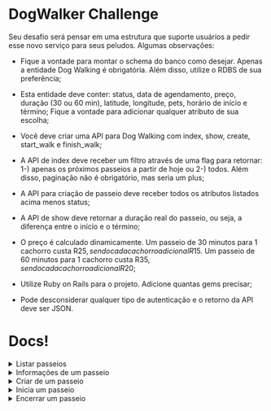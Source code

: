 # DogWalker Challenge
Seu desafio será pensar em uma estrutura que suporte usuários a pedir esse novo serviço para seus peludos. Algumas observações:

- Fique a vontade para montar o schema do banco como desejar. Apenas a entidade Dog Walking é obrigatória. Além disso, utilize o RDBS de sua preferência;

- Esta entidade deve conter: status, data de agendamento, preço, duração (30 ou 60 min), latitude, longitude, pets, horário de início e término; Fique a vontade para adicionar qualquer atributo de sua escolha;

- Você deve criar uma API para Dog Walking com index, show, create, start_walk e finish_walk;

- A API de index deve receber um filtro através de uma flag para retornar: 1-) apenas os próximos passeios a partir de hoje ou 2-) todos. Além disso, paginação não é obrigatório, mas seria um plus;

- A API para criação de passeio deve receber todos os atributos listados acima menos status;

- A API de show deve retornar a duração real do passeio, ou seja, a diferença entre o início e o término;

- O preço é calculado dinamicamente. Um passeio de 30 minutos para 1 cachorro custa R$25, sendo cada cachorro adicional R$15. Um passeio de 60 minutos para 1 cachorro custa R$35, sendo cada cachorro adicional R$20;

- Utilize Ruby on Rails para o projeto. Adicione quantas gems precisar;

- Pode desconsiderar qualquer tipo de autenticação e o retorno da API deve ser JSON.

# Docs!
<details>
<summary>Listar passeios</summary>
<pre>`GET: /dog_walkings?all=[true,false]&page=[number]`</pre>

<p>Lista todos os passeios futuros. Enviando o atributo `all=true` é listado também todas as caminhadas dos dias anteriores.  </p>
  
<br>
  <pre>
  {
    "data": [
        {
            "id": "00276f63-71d9-48ea-b968-18bffa44ad1d",
            "type": "dog_walking",
            "attributes": {
                "schedule_date": "2018-11-12T06:42:36.052Z",
                "price": 40,
                "status": "scheduled",
                "duration": 30,
                "latitude": "-23.510487",
                "longitude": "-46.882312",
                "pets": 2,
                "start_date": "2018-11-12T06:42:36.052Z",
                "end_date": "2018-11-12T07:12:36.052Z",
                "realtime_duration": null
            }
        },
        {
            "id": "8ce7ba31-0ec4-4269-8243-1f98c33dec7e",
            "type": "dog_walking",
            "attributes": {
                "schedule_date": "2018-11-12T08:42:36.070Z",
                "price": 55,
                "status": "scheduled",
                "duration": 30,
                "latitude": "-23.510487",
                "longitude": "-46.882312",
                "pets": 3,
                "start_date": "2018-11-12T08:42:36.070Z",
                "end_date": "2018-11-12T09:12:36.070Z",
                "realtime_duration": null
            }
        }
    ],
    "meta": {
        "pagination": {
            "current": 1,
            "previous": null,
            "next": null,
            "per_page": 10,
            "pages": 1,
            "total": 2
        }
    }
}
  </pre>
</details>

<details>
<summary>Informações de um passeio</summary>
  <pre>`GET: /dog_walkings/:uuid`</pre>
  <p>Exibe informaçes de um passeio com o tempo real de duração </p>
<br>
  <pre>
  {
    "data": {
        "id": "b2646aa1-445c-4fae-b17c-027ee4daaada",
        "type": "dog_walking",
        "attributes": {
            "schedule_date": "2018-11-12T10:42:36.107Z",
            "price": 55,
            "status": "scheduled",
            "duration": 30,
            "latitude": "-23.510487",
            "longitude": "-46.882312",
            "pets": 3,
            "start_date": "2018-11-12T10:42:36.107Z",
            "end_date": "2018-11-12T11:12:36.107Z",
            "realtime_duration": 30
        }
    }
}
  </pre>
</details>


<details>
<summary>Criar de um passeio</summary>
  <pre>`POST: /dog_walkings`</pre>
  <p>Cria um passeio</p>
  <ul>
   <li><b>schedule_date</b>: Data do passeio</li>
   <li><b>pets</b>: Total de pets no passeio. (deve ser maior que zero)</li>
   <li><b>latitude/longitude</b>: Coordenadas para inicio do passeio</li>
    <li><b>Duration</b>: Tempo de duração. (Deve ser 30 ou 60)</li>
  </ul>
<br>
  <pre>
  {
	"dog_walking": {
		"schedule_date": "2018-11-13T08:51:03.266Z",
            "duration": 60,
            "latitude": "-23.510487",
            "longitude": "-46.882312",
            "pets": 2,
            }
}
  </pre>
</details>

<details>
<summary>Inicia um passeio</summary>
  <pre>`PATCH: /dog_walkings/:uuid/start_walking`</pre>
  <p>Inicia um passeio. Não é possivel iniciar um passeio finalizado ou em andamento</p>
<br>
  <pre>
    HTTP_STATUS 200
  </pre>
</details>

<details>
<summary>Encerrar um passeio</summary>
  <pre>`PATCH: /dog_walkings/:uuid/finish_walking`</pre>
  <p>Finaliza um passeio. Não é possivel finalizar um passeio agendado ou já finalizado</p>
<br>
  <pre>
    HTTP_STATUS 200
  </pre>
</details>





